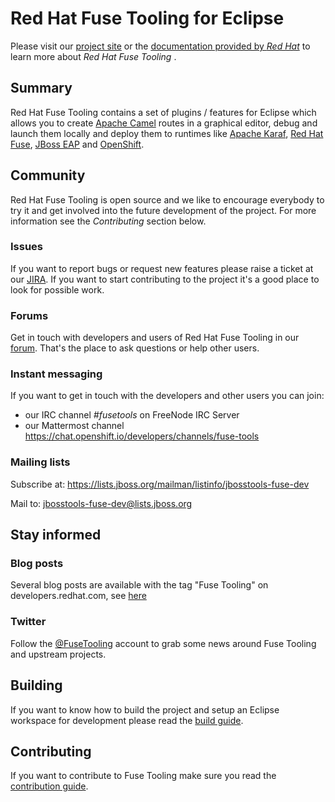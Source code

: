# Red Hat Fuse Tooling for Eclipse

Please visit our [project site](https://tools.jboss.org/features/fusetools.html) or the [documentation provided by _Red Hat_](https://access.redhat.com/documentation/en-us/red_hat_fuse/7.2/html/tooling_tutorials/index) to learn more about _Red Hat Fuse Tooling_ .

## Summary

Red Hat Fuse Tooling contains a set of plugins / features for Eclipse which allows you to create [Apache Camel](https://camel.apache.org) routes in a graphical editor, debug and launch them locally and deploy them to runtimes like [Apache Karaf](https://karaf.apache.org), [Red Hat Fuse](https://developers.redhat.com/products/fuse/overview/), [JBoss EAP](https://developers.redhat.com/products/eap/overview/) and [OpenShift](https://www.openshift.com/).

## Community

Red Hat Fuse Tooling is open source and we like to encourage everybody to try it and get involved into the future development of the project. For more information see the *Contributing* section below.

### Issues

If you want to report bugs or request new features please raise a ticket at our [JIRA](https://issues.jboss.org/browse/FUSETOOLS). If you want to start contributing to the project it's a good place to look for possible work.

### Forums

Get in touch with developers and users of Red Hat Fuse Tooling in our [forum](https://stackoverflow.com/questions/tagged/jbossfuse). That's the place to ask questions or help other users.

### Instant messaging

If you want to get in touch with the developers and other users you can join:

- our IRC channel *#fusetools* on FreeNode IRC Server
- our Mattermost channel https://chat.openshift.io/developers/channels/fuse-tools

### Mailing lists

Subscribe at: https://lists.jboss.org/mailman/listinfo/jbosstools-fuse-dev

Mail to: jbosstools-fuse-dev@lists.jboss.org

## Stay informed

### Blog posts

Several blog posts are available with the tag "Fuse Tooling" on developers.redhat.com, see [here](https://developers.redhat.com/blog/tag/fuse-tooling/)

### Twitter

Follow the [@FuseTooling](https://twitter.com/fusetooling) account to grab some news around Fuse Tooling and upstream projects.

## Building

If you want to know how to build the project and setup an Eclipse workspace for development please read the [build guide](./Build.md "Build Guide").

## Contributing

If you want to contribute to Fuse Tooling make sure you read the [contribution guide](./Contributing.md "Contribution Guide").
